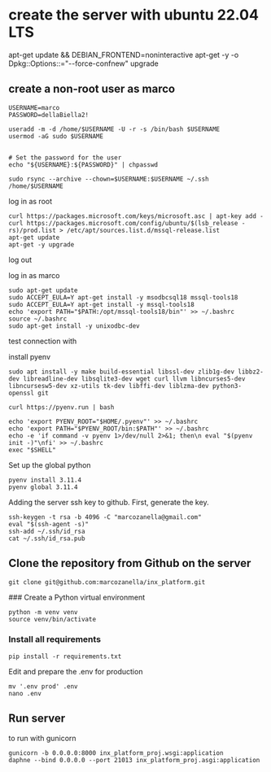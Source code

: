 # create the server with ubuntu 22.04 LTS
apt-get update && DEBIAN_FRONTEND=noninteractive apt-get -y -o Dpkg::Options::="--force-confnew" upgrade

## create a non-root user as marco
```
USERNAME=marco
PASSWORD=dellaBiella2!

useradd -m -d /home/$USERNAME -U -r -s /bin/bash $USERNAME
usermod -aG sudo $USERNAME


# Set the password for the user
echo "${USERNAME}:${PASSWORD}" | chpasswd

sudo rsync --archive --chown=$USERNAME:$USERNAME ~/.ssh /home/$USERNAME
```
log in as root
```
curl https://packages.microsoft.com/keys/microsoft.asc | apt-key add -
curl https://packages.microsoft.com/config/ubuntu/$(lsb_release -rs)/prod.list > /etc/apt/sources.list.d/mssql-release.list
apt-get update
apt-get -y upgrade
```
log out

log in as marco
```
sudo apt-get update
sudo ACCEPT_EULA=Y apt-get install -y msodbcsql18 mssql-tools18
sudo ACCEPT_EULA=Y apt-get install -y mssql-tools18
echo 'export PATH="$PATH:/opt/mssql-tools18/bin"' >> ~/.bashrc
source ~/.bashrc
sudo apt-get install -y unixodbc-dev
```

test connection with


install pyenv
```
sudo apt install -y make build-essential libssl-dev zlib1g-dev libbz2-dev libreadline-dev libsqlite3-dev wget curl llvm libncurses5-dev libncursesw5-dev xz-utils tk-dev libffi-dev liblzma-dev python3-openssl git

curl https://pyenv.run | bash

echo 'export PYENV_ROOT="$HOME/.pyenv"' >> ~/.bashrc
echo 'export PATH="$PYENV_ROOT/bin:$PATH"' >> ~/.bashrc
echo -e 'if command -v pyenv 1>/dev/null 2>&1; then\n eval "$(pyenv init -)"\nfi' >> ~/.bashrc
exec "$SHELL"
```

Set up the global python
```
pyenv install 3.11.4
pyenv global 3.11.4
```
Adding the server ssh key to github. First, generate the key.
```
ssh-keygen -t rsa -b 4096 -C "marcozanella@gmail.com"
eval "$(ssh-agent -s)"
ssh-add ~/.ssh/id_rsa
cat ~/.ssh/id_rsa.pub
```

## Clone the repository from Github on the server
```
git clone git@github.com:marcozanella/inx_platform.git
```

### Create a Python virtual environment
```
python -m venv venv
source venv/bin/activate
```
### Install all requirements
```
pip install -r requirements.txt
```


Edit and prepare the .env for production
```
mv '.env prod' .env
nano .env
```

## Run server
to run with gunicorn
```
gunicorn -b 0.0.0.0:8000 inx_platform_proj.wsgi:application
daphne --bind 0.0.0.0 --port 21013 inx_platform_proj.asgi:application
```